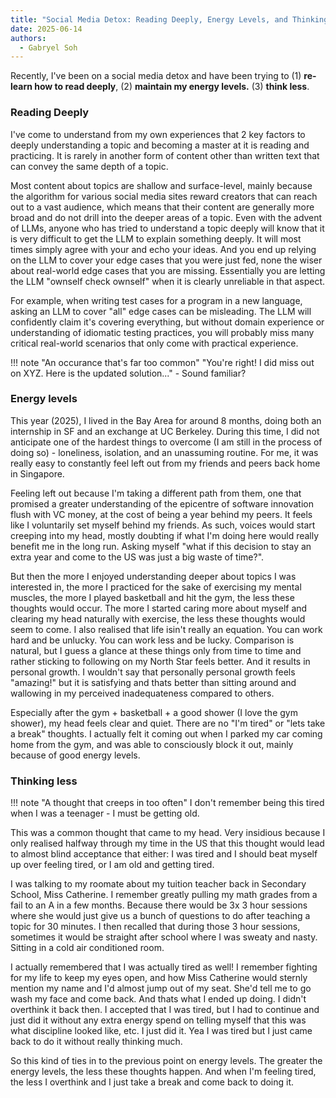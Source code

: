 ```yaml
---
title: "Social Media Detox: Reading Deeply, Energy Levels, and Thinking Less"
date: 2025-06-14
authors:
  - Gabryel Soh
---
```


Recently, I've been on a social media detox and have been trying to (1) **re-learn how to read deeply**, (2) **maintain my energy levels.** (3) **think less**.

### Reading Deeply

I've come to understand from my own experiences that 2 key factors to deeply understanding a topic and becoming a master at it is reading and practicing. It is rarely in another form of content other than written text that can convey the same depth of a topic.

Most content about topics are shallow and surface-level, mainly because the algorithm for various social media sites reward creators that can reach out to a vast audience, which means that their content are generally more broad and do not drill into the deeper areas of a topic. Even with the advent of LLMs, anyone who has tried to understand a topic deeply will know that it is very difficult to get the LLM to explain something deeply. It will most times simply agree with your and echo your ideas. And you end up relying on the LLM to cover your edge cases that you were just fed, none the wiser about real-world edge cases that you are missing. Essentially you are letting the LLM "ownself check ownself" when it is clearly unreliable in that aspect.

For example, when writing test cases for a program in a new language, asking an LLM to cover "all" edge cases can be misleading. The LLM will confidently claim it's covering everything, but without domain experience or understanding of idiomatic testing practices, you will probably miss many critical real-world scenarios that only come with practical experience. 

!!! note "An occurance that's far too common"
    "You're right! I did miss out on XYZ. Here is the updated solution..." - Sound familiar?

### Energy levels
This year (2025), I lived in the Bay Area for around 8 months, doing both an internship in SF and an exchange at UC Berkeley. During this time, I did not anticipate one of the hardest things to overcome (I am still in the process of doing so) - loneliness, isolation, and an unassuming routine. For me, it was really easy to constantly feel left out from my friends and peers back home in Singapore. 

Feeling left out because I'm taking a different path from them, one that promised a greater understanding of the epicentre of software innovation flush with VC money, at the cost of being a year behind my peers. It feels like I voluntarily set myself behind my friends. As such, voices would start creeping into my head, mostly doubting if what I'm doing here would really benefit me in the long run. Asking myself "what if this decision to stay an extra year and come to the US was just a big waste of time?". 

But then the more I enjoyed understanding deeper about topics I was interested in, the more I practiced for the sake of exercising my mental muscles, the more I played basketball and hit the gym, the less these thoughts would occur. The more I started caring more about myself and clearing my head naturally with exercise, the less these thoughts would seem to come. I also realised that life isin't really an equation. You can work hard and be unlucky. You can work less and be lucky. Comparison is natural, but I guess a glance at these things only from time to time and rather sticking to following on my North Star feels better. And it results in personal growth. I wouldn't say that personally personal growth feels "amazing!" but it is satisfying and thats better than sitting around and wallowing in my perceived inadequateness compared to others.

Especially after the gym + basketball + a good shower (I love the gym shower), my head feels clear and quiet. There are no "I'm tired" or "lets take a break" thoughts. I actually felt it coming out when I parked my car coming home from the gym, and was able to consciously block it out, mainly because of good energy levels. 

### Thinking less

!!! note "A thought that creeps in too often"
    I don't remember being this tired when I was a teenager - I must be getting old.

This was a common thought that came to my head. Very insidious because I only realised halfway through my time in the US that this thought would lead to almost blind acceptance that either: I was tired and I should beat myself up over feeling tired, or I am old and getting tired.

I was talking to my roomate about my tuition teacher back in Secondary School, Miss Catherine. I remember greatly pulling my math grades from a fail to an A in a few months. Because there would be 3x 3 hour sessions where she would just give us a bunch of questions to do after teaching a topic for 30 minutes. I then recalled that during those 3 hour sessions, sometimes it would be straight after school where I was sweaty and nasty. Sitting in a cold air conditioned room. 

I actually remembered that I was actually tired as well! I remember fighting for my life to keep my eyes open, and how Miss Catherine would sternly mention my name and I'd almost jump out of my seat. She'd tell me to go wash my face and come back. And thats what I ended up doing. I didn't overthink it back then. I accepted that I was tired, but I had to continue and just did it without any extra energy spend on telling myself that this was what discipline looked like, etc. I just did it. Yea I was tired but I just came back to do it without really thinking much. 

So this kind of ties in to the previous point on energy levels. The greater the energy levels, the less these thoughts happen. And when I'm feeling tired, the less I overthink and I just take a break and come back to doing it.